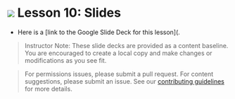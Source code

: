 
# ![](https://ga-dash.s3.amazonaws.com/production/assets/logo-9f88ae6c9c3871690e33280fcf557f33.png) Lesson 10: Slides

- Here is a [link to the Google Slide Deck for this lesson](.

> Instructor Note: These slide decks are provided as a content baseline. You are encouraged to create a local copy and make changes or modifications as you see fit. 

> For permissions issues, please submit a pull request. For content suggestions, please submit an issue. See our [contributing guidelines](../../../../contributing.md) for more details.
